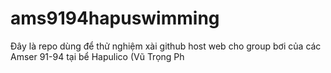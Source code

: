 # ams9194hapuswimming

Đây là repo dùng để thử nghiệm xài github host web cho group bơi của các Amser 91-94 tại bể Hapulico (Vũ Trọng Ph
